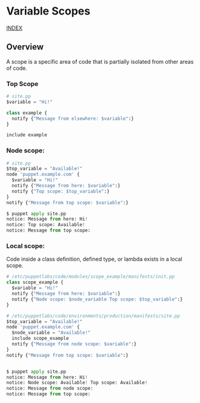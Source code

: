 # Variable Scopes

[INDEX](../../README.md)

## Overview
A scope is a specific area of code that is partially isolated from other areas of code.

### Top Scope
```python
# site.pp
$variable = "Hi!"

class example {
  notify {"Message from elsewhere: $variable":}
}

include example
```

### Node scope:
```python
# site.pp
$top_variable = "Available!"
node 'puppet.example.com' {
  $variable = "Hi!"
  notify {"Message from here: $variable":}
  notify {"Top scope: $top_variable":}
}
notify {"Message from top scope: $variable":}

$ puppet apply site.pp
notice: Message from here: Hi!
notice: Top scope: Available!
notice: Message from top scope:
```

### Local scope:
Code inside a class definition, defined type, or lambda exists in a local scope.

```python
# /etc/puppetlabs/code/modules/scope_example/manifests/init.pp
class scope_example {
  $variable = "Hi!"
  notify {"Message from here: $variable":}
  notify {"Node scope: $node_variable Top scope: $top_variable":}
}

# /etc/puppetlabs/code/environments/production/manifests/site.pp
$top_variable = "Available!"
node 'puppet.example.com' {
  $node_variable = "Available!"
  include scope_example
  notify {"Message from node scope: $variable":}
}
notify {"Message from top scope: $variable":}


$ puppet apply site.pp
notice: Message from here: Hi!
notice: Node scope: Available! Top scope: Available!
notice: Message from node scope:
notice: Message from top scope:
```